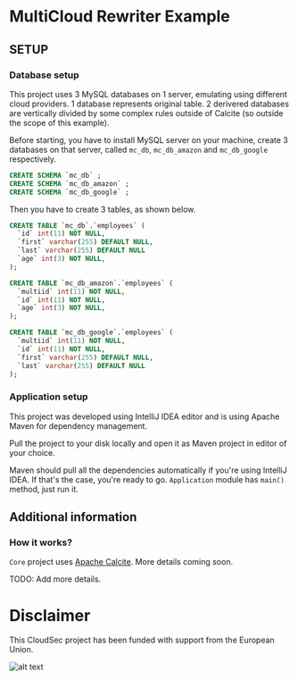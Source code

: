 # MultiCloud Rewriter Example
## SETUP
### Database setup
This project uses 3 MySQL databases on 1 server, emulating using different cloud providers. 1 database represents original table. 2 derivered databases are vertically divided by some complex rules outside of Calcite (so outside the scope of this example). 

Before starting, you have to install MySQL server on your machine, create 3 databases on that server, called `mc_db`, `mc_db_amazon` and `mc_db_google` respectively. 
```sql
CREATE SCHEMA `mc_db` ;
CREATE SCHEMA `mc_db_amazon` ;
CREATE SCHEMA `mc_db_google` ;
```

Then you have to create 3 tables, as shown below.
```sql
CREATE TABLE `mc_db`.`employees` (
  `id` int(11) NOT NULL,
  `first` varchar(255) DEFAULT NULL,
  `last` varchar(255) DEFAULT NULL
  `age` int(3) NOT NULL,
);

CREATE TABLE `mc_db_amazon`.`employees` (
  `multiid` int(11) NOT NULL,
  `id` int(11) NOT NULL,
  `age` int(3) NOT NULL,
);

CREATE TABLE `mc_db_google`.`employees` (
  `multiid` int(11) NOT NULL,
  `id` int(11) NOT NULL,
  `first` varchar(255) DEFAULT NULL,
  `last` varchar(255) DEFAULT NULL
);
```

### Application setup
This project was developed using IntelliJ IDEA editor and is using Apache Maven for dependency management.

Pull the project to your disk locally and open it as Maven project in editor of your choice.

Maven should pull all the dependencies automatically if you're using IntelliJ IDEA. If that's the case, you're ready to go. `Application` module has `main()` method, just run it.

## Additional information
### How it works?
`Core` project uses [Apache Calcite]. More details coming soon.

TODO: Add more details.


# Disclaimer
This CloudSec project has been funded with support from the European Union.

![alt text][EU logo]

[EU logo]: http://europski-fondovi.eu/sites/default/files/logo-slike/ERDF.png "European Regional Development Fund"
[Apache Calcite]: https://calcite.apache.org
